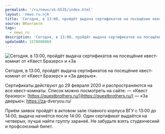 ```yaml
---
permalink: '/ru/news/vk-6535/index.html'
layout: 'news.ru.njk'
title: 'Сегодня, в 13:00, пройдёт выдача сертификатов на посещёние квест-комнат от «Квест Бразерс» и «За'
source: ВКонтакте
tags:
  - news_ru
description: 'Сегодня, в 13:00, пройдёт выдача сертификатов на посещёние квест-комнат от «Квест Бразерс» и «За'
updatedAt: 1570600860
---
```

![Сегодня, в 13:00, пройдёт выдача сертификатов на посещёние квест-комнат от «Квест Бразерс» и «За](https://sun9-31.userapi.com/impf/c850528/v850528172/1dc331/RYa93xGvmpI.jpg?size=1024x658&quality=96&proxy=1&sign=4f791594d9835ae6a9a889f8b5eb8b92&c_uniq_tag=l0YSpB9aXbzc3LP0ztWKJh12PrgyFbkhZ22Kfi0YNjs&type=album)

Сегодня, в 13:00, пройдёт выдача сертификатов на посещёние квест-комнат от «Квест Бразерс» и «За дверью».

Сертификаты действуют до 29 февраля 2020 и распространяются на все квест-комнаты. Список можно посмотреть на сайте:
— «Квест бразерс»: [https://questbrothers.ru/](https://questbrothers.ru/)
— «За дверью»: [https://za](https://za)-dveryou.ru/

Приём заявок пройдёт в актовом зале главного корпуса ВГУ с 13:00 до 14:00, выдача начнётся после 14:00. Один сертификат выдаётся на четверых, лучше найти группу заранеё. Не забудьте взять студенческий и профсоюзный билет.
